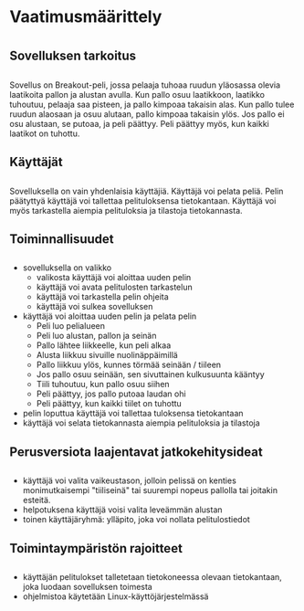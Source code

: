 # Vaatimusmäärittely <h1>
## Sovelluksen tarkoitus <h2>
Sovellus on Breakout-peli, jossa pelaaja tuhoaa ruudun yläosassa olevia laatikoita pallon ja alustan avulla. Kun pallo osuu laatikkoon, laatikko tuhoutuu, pelaaja saa pisteen, ja pallo kimpoaa takaisin alas. Kun pallo tulee ruudun alaosaan ja osuu alutaan, pallo kimpoaa takaisin ylös. Jos pallo ei osu alustaan, se putoaa, ja peli päättyy. Peli päättyy myös, kun kaikki laatikot on tuhottu.
## Käyttäjät <h2>
Sovelluksella on vain yhdenlaisia käyttäjiä. Käyttäjä voi pelata peliä. Pelin päätyttyä käyttäjä voi tallettaa pelituloksensa tietokantaan. Käyttäjä voi myös tarkastella aiempia pelituloksia ja tilastoja tietokannasta.
## Toiminnallisuudet <h2>
- sovelluksella on valikko 
    - valikosta käyttäjä voi aloittaa uuden pelin 
    - käyttäjä voi avata pelitulosten tarkastelun
    - käyttäjä voi tarkastella pelin ohjeita
    - käyttäjä voi sulkea sovelluksen 
- käyttäjä voi aloittaa uuden pelin ja pelata pelin
    - Peli luo pelialueen 
    - Peli luo alustan, pallon ja seinän 
    - Pallo lähtee liikkeelle, kun peli alkaa
    - Alusta liikkuu sivuille nuolinäppäimillä 
    - Pallo liikkuu ylös, kunnes törmää seinään / tiileen 
    - Jos pallo osuu seinään, sen sivuttainen kulkusuunta kääntyy
    - Tiili tuhoutuu, kun pallo osuu siihen
    - Peli päättyy, jos pallo putoaa laudan ohi 
    - Peli päättyy, kun kaikki tiilet on tuhottu
- pelin loputtua käyttäjä voi tallettaa tuloksensa tietokantaan
- käyttäjä voi selata tietokannasta aiempia pelituloksia ja tilastoja
## Perusversiota laajentavat jatkokehitysideat <h2>
- käyttäjä voi valita vaikeustason, jolloin pelissä on kenties monimutkaisempi "tiiliseinä" tai suurempi nopeus pallolla tai joitakin esteitä.
- helpotuksena käyttäjä voisi valita leveämmän alustan
- toinen käyttäjäryhmä: ylläpito, joka voi nollata pelitulostiedot
## Toimintaympäristön rajoitteet <h2>
- käyttäjän pelitulokset talletetaan tietokoneessa olevaan tietokantaan, joka luodaan sovelluksen toimesta
- ohjelmistoa käytetään Linux-käyttöjärjestelmässä 
